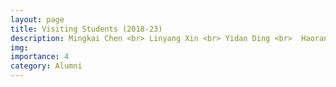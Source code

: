 ```yaml
---
layout: page
title: Visiting Students (2018-23)
description: Mingkai Chen <br> Linyang Xin <br> Yidan Ding <br>  Haoran Wang <br> Weifan Zhou
img:
importance: 4
category: Alumni
---
```

